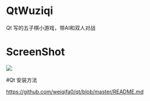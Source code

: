 # QtWuziqi
Qt 写的五子棋小游戏，带AI和双人对战
# ScreenShot
![](https://github.com/tashaxing/QtWuziqi/raw/master/pic/wuziqi.gif)<br/>

#Qt 安装方法

https://github.com/weiqifa0/qt/blob/master/README.md

